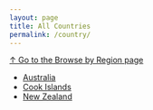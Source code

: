 ```yaml
---
layout: page
title: All Countries
permalink: /country/
---
```

[↑ Go to the Browse by Region page](/regions/)

<ul>
<li>
  <a href="/country/australia/">Australia</a>
</li>
<li>
  <a href="/country/cook-islands/">Cook Islands</a>
</li>
<li>
  <a href="/country/new-zealand/">New Zealand</a>
</li>
</ul>
